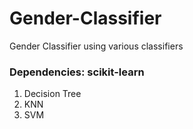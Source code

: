 # Gender-Classifier
Gender Classifier using various classifiers

### Dependencies: scikit-learn
 1. Decision Tree 
 2. KNN 
 3. SVM
